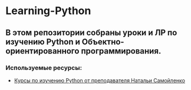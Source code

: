 # Learning-Python

## В этом репозитории собраны уроки и ЛР по изучению Python и Объектно-ориентированного программирования.

### Используемые ресурсы:
- [Курсы по изучению Python от преподавателя Натальи Самойленко](Course-of-Natasha-Samoylenko/README.md)


